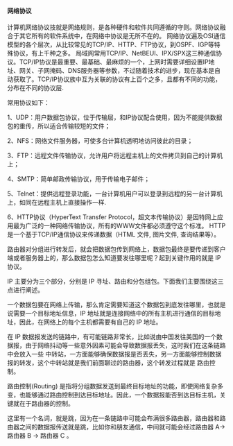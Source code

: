 #### 网络协议

计算机网络协议技就是网络规则，是各种硬件和软件共同遵循的守则。网络协议融合于其它所有的软件系统中，在网络中协议是无所不在的。
网络协议遍及OSI通信模型的各个层次，从比较常见的TCP/IP、HTTP、FTP协议，到OSPF、IGP等特殊协议，有上千种之多。
局域网常用TCP/IP、NetBEUI、IPX/SPX这三种通信协议。TCP/IP协议是最重要、最基础、最麻烦的一个，上网时需要详细设置IP地址、网关、子网掩码、DNS服务器等参数，不过随着技术的进步，现在基本是自动获取了。TCP/IP协议族中互为关联的协议有上百个之多，且都有不同的功能，分布在不同的协议层.


常用协议如下：

1、UDP：用户数据包协议，位于传输层，和IP协议配合使用，因为不能提供数据包的重传，所以适合传输较短的文件；

2、NFS：网络文件服务器，可使多台计算机透明地访问彼此的目录；

3、FTP：远程文件传输协议，允许用户将远程主机上的文件拷贝到自己的计算机上；

4、SMTP：简单邮政传输协议，用于传输电子邮件；

5、Telnet：提供远程登录功能，一台计算机用户可以登录到远程的另一台计算机上，如同在远程主机上直接操作一样.

6、HTTP协议（HyperText Transfer Protocol，超文本传输协议）是因特网上应用最为广泛的一种网络传输协议，所有的WWW文件都必须遵守这个标准。 HTTP是一个基于TCP/IP通信协议来传递数据（HTML 文件, 图片文件, 查询结果等）。

路由器对分组进行转发后，就会把数据包传到网络上，数据包最终是要传递到客户端或者服务器上的，那么数据包怎么知道要发往哪里呢？起到关键作用的就是 IP 协议。

IP 主要分为三个部分，分别是 IP 寻址、路由和分包组包。下面我们主要围绕这三点进行阐述。

一个数据包要在网络上传输，那么肯定需要知道这个数据包到底发往哪里，也就是说需要一个目标地址信息，IP 地址就是连接网络中的所有主机进行通信的目标地址，因此，在网络上的每个主机都需要有自己的 IP 地址。

在 IP 数据报发送的链路中，有可能链路非常长，比如说由中国发往美国的一个数据报，由于网络抖动等一些意外因素可能会导致数据报丢失，这时我们在这条链路中会放入一些 中转站，一方面能够确保数据报是否丢失，另一方面能够控制数据报的转发，这个中转站就是我们前面聊过的路由器，这个转发过程就是 路由控制。

路由控制(Routing) 是指将分组数据发送到最终目标地址的功能，即使网络复杂多变，也能够通过路由控制到达目标地址。因此，一个数据报能否到达目标主机，关键就在于路由器的控制。

这里有一个名词，就是跳，因为在一条链路中可能会布满很多路由器，路由器和路由器之间的数据报传送就是跳，比如你和朋友通信，中间就可能会经过路由器 A-> 路由器 B -> 路由器 C 。

